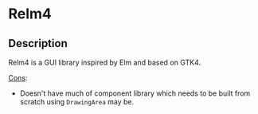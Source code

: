 # Relm4

## Description

Relm4 is a GUI library inspired by Elm and based on GTK4.

<u>Cons</u>:

- Doesn't have much of component library which needs to be built from scratch using `DrawingArea` may be.
